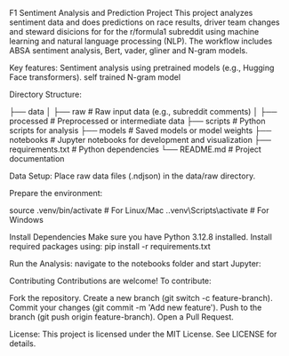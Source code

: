 F1 Sentiment Analysis and Prediction Project
This project analyzes sentiment data and does predictions on race results, driver team changes and steward disicions for for the r/formula1 subreddit using machine learning and natural language processing (NLP). The workflow includes ABSA sentiment analysis, Bert, vader, gliner and N-gram models.

Key features:
Sentiment analysis using pretrained models (e.g., Hugging Face transformers).
self trained N-gram model

Directory Structure:

├── data
│   ├── raw                 # Raw input data (e.g., subreddit comments)
│   ├── processed           # Preprocessed or intermediate data
├── scripts                 # Python scripts for analysis
├── models                  # Saved models or model weights
├── notebooks               # Jupyter notebooks for development and visualization
├── requirements.txt        # Python dependencies
└── README.md               # Project documentation


Data Setup:
Place raw data files (.ndjson) in the data/raw directory.

Prepare the environment:

source .venv/bin/activate  # For Linux/Mac
.\.venv\Scripts\activate   # For Windows

Install Dependencies Make sure you have Python 3.12.8 installed. Install required packages using:
pip install -r requirements.txt

Run the Analysis:
navigate to the notebooks folder and start Jupyter:

Contributing
Contributions are welcome! To contribute:

Fork the repository.
Create a new branch (git switch -c feature-branch).
Commit your changes (git commit -m 'Add new feature').
Push to the branch (git push origin feature-branch).
Open a Pull Request.

License:
This project is licensed under the MIT License. See LICENSE for details.